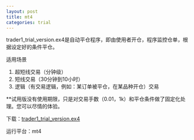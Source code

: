 ```yaml
---
layout: post
title: mt4
categories: trial
---
```


trader1_trial_version.ex4是自动平仓程序，即由使用者开仓，程序监控仓单，根据设定好的条件平仓。

适用场景

1. 超短线交易（分钟级）
2. 短线交易（30分钟到10小时）
3. 逻辑（有交易逻辑，例如：某订单被平仓，在某品种开仓）交易

**试用版没有使用期限，只是对交易手数（0.01，1k）和平仓条件做了固定化处理。您可以尽情的体验。

下载：[trader1_trial_version.ex4](/assets/trial/trader1_trial_version.ex4)  

运行平台：mt4


